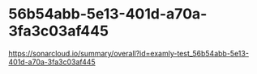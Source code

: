 # 56b54abb-5e13-401d-a70a-3fa3c03af445
https://sonarcloud.io/summary/overall?id=examly-test_56b54abb-5e13-401d-a70a-3fa3c03af445
